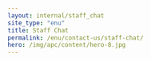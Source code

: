 ```yaml
---
layout: internal/staff_chat
site_type: "enu"
title: Staff Chat
permalink: /enu/contact-us/staff-chat/
hero: /img/apc/content/hero-8.jpg
---
```


<!--- This child document initializes the page in Jekyll. -->